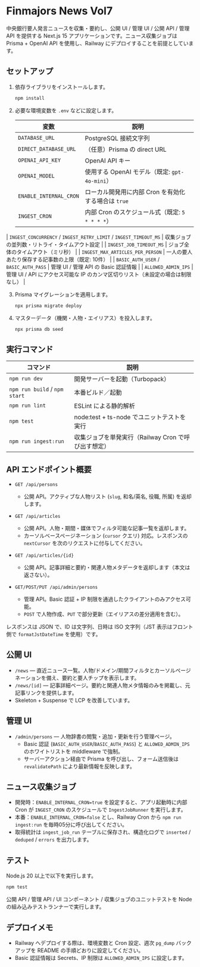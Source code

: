 # Finmajors News Vol7

中央銀行要人発言ニュースを収集・要約し、公開 UI / 管理 UI / 公開 API / 管理 API を提供する Next.js 15 アプリケーションです。ニュース収集ジョブは Prisma + OpenAI API を使用し、Railway にデプロイすることを前提としています。

## セットアップ

1. 依存ライブラリをインストールします。

   ```bash
   npm install
   ```

2. 必要な環境変数を `.env` などに設定します。

   | 変数 | 説明 |
   | --- | --- |
   | `DATABASE_URL` | PostgreSQL 接続文字列 |
   | `DIRECT_DATABASE_URL` | （任意）Prisma の direct URL |
   | `OPENAI_API_KEY` | OpenAI API キー |
   | `OPENAI_MODEL` | 使用する OpenAI モデル（既定: `gpt-4o-mini`） |
   | `ENABLE_INTERNAL_CRON` | ローカル開発用に内部 Cron を有効化する場合は `true` |
   | `INGEST_CRON` | 内部 Cron のスケジュール式（既定: `5 * * * *`） |
| `INGEST_CONCURRENCY` / `INGEST_RETRY_LIMIT` / `INGEST_TIMEOUT_MS` | 収集ジョブの並列数・リトライ・タイムアウト設定 |
| `INGEST_JOB_TIMEOUT_MS` | ジョブ全体のタイムアウト（ミリ秒） |
| `INGEST_MAX_ARTICLES_PER_PERSON` | 一人の要人あたり保存する記事数の上限（既定: 10件） |
| `BASIC_AUTH_USER` / `BASIC_AUTH_PASS` | 管理 UI / 管理 API の Basic 認証情報 |
| `ALLOWED_ADMIN_IPS` | 管理 UI / API にアクセス可能な IP のカンマ区切りリスト（未設定の場合は制限なし） |

3. Prisma マイグレーションを適用します。

   ```bash
   npx prisma migrate deploy
   ```

4. マスターデータ（機関・人物・エイリアス）を投入します。

   ```bash
   npx prisma db seed
   ```

## 実行コマンド

| コマンド | 説明 |
| --- | --- |
| `npm run dev` | 開発サーバーを起動（Turbopack） |
| `npm run build` / `npm start` | 本番ビルド／起動 |
| `npm run lint` | ESLint による静的解析 |
| `npm test` | node:test + ts-node でユニットテストを実行 |
| `npm run ingest:run` | 収集ジョブを単発実行（Railway Cron で呼び出す想定） |

## API エンドポイント概要

- `GET /api/persons`
  - 公開 API。アクティブな人物リスト (`slug`, 和名/英名, 役職, 所属) を返却します。

- `GET /api/articles`
  - 公開 API。人物・期間・媒体でフィルタ可能な記事一覧を返却します。
  - カーソルベースページネーション (`cursor` クエリ) 対応。レスポンスの `nextCursor` を次のリクエストに付与してください。

- `GET /api/articles/{id}`
  - 公開 API。記事詳細と要約・関連人物メタデータを返却します（本文は返さない）。

- `GET/POST/PUT /api/admin/persons`
  - 管理 API。Basic 認証 + IP 制限を通過したクライアントのみアクセス可能。
  - `POST` で人物作成、`PUT` で部分更新（エイリアスの差分適用を含む）。

レスポンスは JSON で、ID は文字列、日時は ISO 文字列（JST 表示はフロント側で `formatJstDateTime` を使用）です。

## 公開 UI

- `/news` — 直近ニュース一覧。人物/ドメイン/期間フィルタとカーソルページネーションを備え、要約と要人チップを表示します。
- `/news/[id]` — 記事詳細ページ。要約と関連人物メタ情報のみを掲載し、元記事リンクを提供します。
- Skeleton + Suspense で LCP を改善しています。

## 管理 UI

- `/admin/persons` — 人物辞書の閲覧・追加・更新を行う管理ページ。
  - Basic 認証 (`BASIC_AUTH_USER`/`BASIC_AUTH_PASS`) と `ALLOWED_ADMIN_IPS` のホワイトリストを middleware で強制。
  - サーバーアクション経由で Prisma を呼び出し、フォーム送信後は `revalidatePath` により最新情報を反映します。

## ニュース収集ジョブ

- 開発時：`ENABLE_INTERNAL_CRON=true` を設定すると、アプリ起動時に内部 Cron が `INGEST_CRON` のスケジュールで `IngestJobRunner` を実行します。
- 本番：`ENABLE_INTERNAL_CRON=false` とし、Railway Cron から `npm run ingest:run` を毎時05分に呼び出してください。
- 取得統計は `ingest_job_run` テーブルに保存され、構造化ログで `inserted` / `deduped` / `errors` を出力します。

## テスト

Node.js 20 以上で以下を実行します。

```bash
npm test
```

公開 API / 管理 API / UI コンポーネント / 収集ジョブのユニットテストを Node の組み込みテストランナーで実行します。

## デプロイメモ

- Railway へデプロイする際は、環境変数と Cron 設定、週次 `pg_dump` バックアップを README の手順どおりに設定してください。
- Basic 認証情報は Secrets、IP 制限は `ALLOWED_ADMIN_IPS` に設定します。
